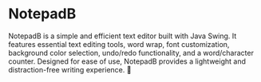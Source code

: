 # NotepadB
NotepadB is a simple and efficient text editor built with Java Swing. It features essential text editing tools, word wrap, font customization, background color selection, undo/redo functionality, and a word/character counter. Designed for ease of use, NotepadB provides a lightweight and distraction-free writing experience. 🚀
